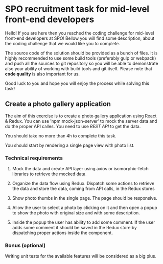 # SPO recruitment task for mid-level front-end developers

Hello! If you are here then you reached the coding challenge for mid-level front-end developers at SPO! 
Bellow you will find some description, about the coding challenge that we would like you to complete.

The source code of the solution should be provided as a bunch of files. It is highly recommended to use some build tools (preferably gulp or webpack) and push all the sources to git repository so you will be able to demonstrate also your ability of working with build tools and git itself. Please note that **code quality** is also important for us.

Good luck to you and hope you will enjoy the process while solving this task!


## Create a photo gallery application

The aim of this exercise is to create a photo gallery application using React & Redux. You can use 'npm mock-json-server' to mock the server data and do the proper API calles. You need to use *REST API* to get the data.

You should take no more than 4h to complete this task.

You should start by rendering a single page view with photo list.


### Technical requirements


1. Mock the data and create API layer using axios or isomorphic-fetch libraries to retrieve the mocked data.

2. Organize the data flow using Redux. Dispatch some actions to retrieve the data and store the data, coming from API calls, in the Redux stores

3. Show photo thumbs in the single page. The page should be responsive.

4. Allow the user to select a photo by clicking on it and then open a popup to show the photo with original size and with some description.

5. Inside the popup the user has ability to add some comment. If the user adds some comment it should be saved in the Redux store by dispatching proper actions inside the component.


### Bonus (optional)

Writing unit tests for the available features will be considered as a big plus.

